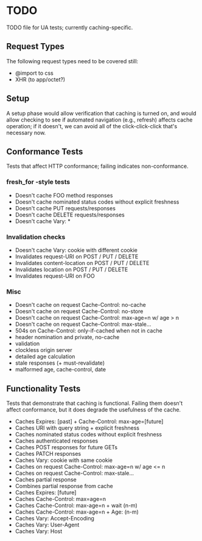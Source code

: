 TODO
====

TODO file for UA tests; currently caching-specific.

Request Types
-------------

The following request types need to be covered still:

- @import to css
- XHR (to app/octet?)

Setup
-----

A setup phase would allow verification that caching is turned on, and 
would allow checking to see if automated navigation (e.g., refresh) affects
cache operation; if it doesn't, we can avoid all of the click-click-click
that's necessary now.

Conformance Tests
-----------------

Tests that affect HTTP conformance; failing indicates non-conformance.

### fresh_for -style tests

- Doesn't cache FOO method responses
- Doesn't cache nominated status codes without explicit freshness
- Doesn't cache PUT requests/responses
- Doesn't cache DELETE requests/responses
- Doesn't cache Vary: *

### Invalidation checks

- Doesn't cache Vary: cookie with different cookie
- Invalidates request-URI on POST / PUT / DELETE
- Invalidates content-location on POST / PUT / DELETE
- Invalidates location on POST / PUT / DELETE
- Invalidates request-URI on FOO

### Misc

- Doesn't cache on request Cache-Control: no-cache
- Doesn't cache on request Cache-Control: no-store
- Doesn't cache on request Cache-Control: max-age=n w/ age > n
- Doesn't cache on request Cache-Control: max-stale...
- 504s on Cache-Control: only-if-cached when not in cache
- header nomination and private, no-cache
- validation
- clockless origin server
- detailed age calculation
- stale responses (+ must-revalidate)
- malformed age, cache-control, date

Functionality Tests
--------------------

Tests that demonstrate that caching is functional. Failing them doesn't 
affect conformance, but it does degrade the usefulness of the cache.

- Caches Expires: [past] + Cache-Control: max-age=[future]
- Caches URI with query string + explicit freshness
- Caches nominated status codes without explicit freshness
- Caches authenticated responses
- Caches POST responses for future GETs
- Caches PATCH responses
- Caches Vary: cookie with same cookie
- Caches on request Cache-Control: max-age=n w/ age <= n
- Caches on request Cache-Control: max-stale...
- Caches partial response
- Combines partial response from cache
- Caches Expires: [future]
- Caches Cache-Control: max=age=n
- Caches Cache-Control: max-age=n + wait (n-m)
- Caches Cache-Control: max-age=n + Age: (n-m)
- Caches Vary: Accept-Encoding
- Caches Vary: User-Agent
- Caches Vary: Host
